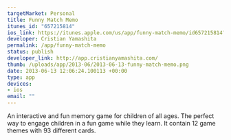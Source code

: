 ```yaml
--- 
targetMarket: Personal
title: Funny Match Memo
itunes_id: "657215814"
ios_link: https://itunes.apple.com/us/app/funny-match-memo/id657215814?ls=1%26mt=8
developer: Cristian Yamashita
permalink: /app/funny-match-memo
status: publish
developer_link: http://app.cristianyamashita.com/
thumb: /uploads/app/2013-06/2013-06-13-funny-match-memo.png
date: 2013-06-13 12:06:24.100113 +00:00
type: app
devices: 
- ios
email: ""
---
```


An interactive and fun memory game for children of all ages.
The perfect way to engage children in a fun game while they learn.
It contain 12 game themes with 93 different cards.
